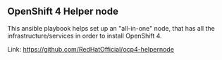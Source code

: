 ## OpenShift 4 Helper node

This ansible playbook helps set up an "all-in-one" node, that has all the infrastructure/services in order to install OpenShift 4.

Link: https://github.com/RedHatOfficial/ocp4-helpernode
